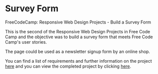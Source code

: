 # Survey Form
FreeCodeCamp: Responsive Web Design Projects - Build a Survey Form

This is the second of the Responsive Web Design Projects in Free Code Camp and the objective was to build a survey form that meets Free Code Camp's user stories.

The page could be used as a newsletter signup form by an online shop.  

You can find a list of requirements and further information on the project [here](https://learn.freecodecamp.org/responsive-web-design/responsive-web-design-projects/build-a-survey-form) and you can view the completed project by clicking [here](http://monbird.com/survey-form).